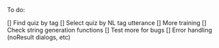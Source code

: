 To do:

[] Find quiz by tag
[] Select quiz by NL tag utterance
[] More training
[] Check string generation functions
[] Test more for bugs
[] Error handling (noResult dialogs, etc)
